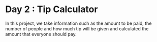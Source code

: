 # Day 2 : Tip Calculator

In this project, we take information such as the amount to be paid, the number of people and how much tip will be given and calculated the amount that everyone should pay.